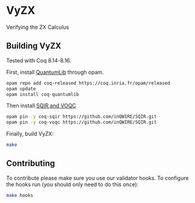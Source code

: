 # VyZX

Verifying the ZX Calculus

## Building VyZX

Tested with Coq 8.14-8.16.

First, install [QuantumLib](https://github.com/inQWIRE/QuantumLib) through opam.

```bash
opam repo add coq-released https://coq.inria.fr/opam/released
opam update
opam install coq-quantumlib
```

Then install [SQIR and VOQC](https://github.com/inQWIRE/SQIR)

```bash
opam pin -y coq-sqir https://github.com/inQWIRE/SQIR.git
opam pin -y coq-voqc https://github.com/inQWIRE/SQIR.git
```

Finally, build VyZX:

```bash
make
```

## Contributing

To contribute please make sure you use our validator hooks.
To configure the hooks run (you should only need to do this once):

```sh
make hooks
```
